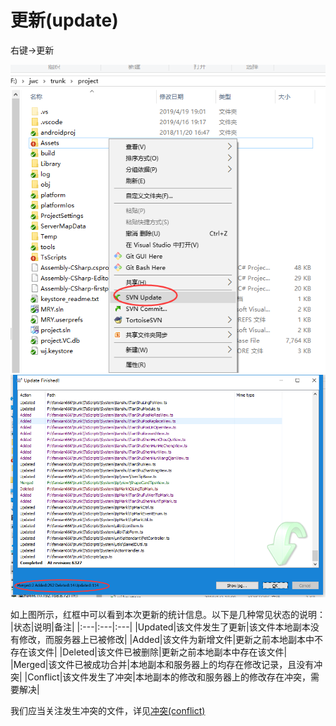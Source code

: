 # 更新(update)

右键->更新

![How to update](images/update01.png)
![Update statics](images/update02.png)

如上图所示，红框中可以看到本次更新的统计信息。以下是几种常见状态的说明：
|状态|说明|备注|
|:---|:---|:---|
|Updated|该文件发生了更新|该文件本地副本没有修改，而服务器上已被修改|
|Added|该文件为新增文件|更新之前本地副本中不存在该文件|
|Deleted|该文件已被删除|更新之前本地副本中存在该文件|
|Merged|该文件已被成功合并|本地副本和服务器上的均存在修改记录，且没有冲突|
|Conflict|该文件发生了冲突|本地副本的修改和服务器上的修改存在冲突，需要解决|

我们应当关注发生冲突的文件，详见[冲突(conflict)](//conflict.md)